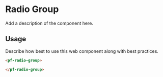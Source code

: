 # Radio Group
Add a description of the component here.

## Usage
Describe how best to use this web component along with best practices.

```html
<pf-radio-group>

</pf-radio-group>
```
